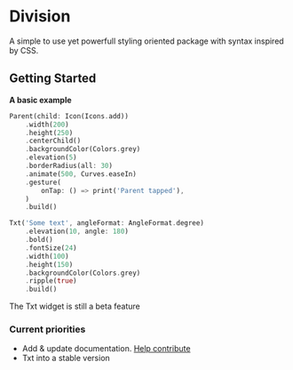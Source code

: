 # Division

A simple to use yet powerfull styling oriented package with syntax inspired by CSS.

## Getting Started

**A basic example**
```dart
Parent(child: Icon(Icons.add))
    .width(200)
    .height(250)
    .centerChild()
    .backgroundColor(Colors.grey)
    .elevation(5)
    .borderRadius(all: 30)
    .animate(500, Curves.easeIn)
    .gesture(
        onTap: () => print('Parent tapped'),
    )
    .build()

Txt('Some text', angleFormat: AngleFormat.degree)
    .elevation(10, angle: 180)
    .bold()
    .fontSize(24)
    .width(100)
    .height(150)
    .backgroundColor(Colors.grey)
    .ripple(true)
    .build()

```

The Txt widget is still a beta feature

### Current priorities
- Add & update documentation. [Help contribute](https://github.com/ReinBentdal/division)
- Txt into a stable version